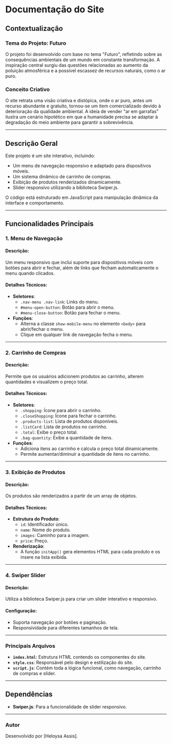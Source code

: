 # Documentação do Site

## **Contextualização**
### **Tema do Projeto: Futuro**
O projeto foi desenvolvido com base no tema "Futuro", refletindo sobre as consequências ambientais de um mundo em constante transformação. A inspiração central surgiu das questões relacionadas ao aumento da poluição atmosférica e a possível escassez de recursos naturais, como o ar puro.

### **Conceito Criativo**
O site retrata uma visão criativa e distópica, onde o ar puro, antes um recurso abundante e gratuito, tornou-se um item comercializado devido à deterioração da qualidade ambiental. A ideia de vender "ar em garrafas" ilustra um cenário hipotético em que a humanidade precisa se adaptar à degradação do meio ambiente para garantir a sobrevivência.

---

## **Descrição Geral**

Este projeto é um site interativo, incluindo:
- Um menu de navegação responsivo e adaptado para dispositivos móveis.
- Um sistema dinâmico de carrinho de compras.
- Exibição de produtos renderizados dinamicamente.
- Slider responsivo utilizando a biblioteca Swiper.js.

O código está estruturado em JavaScript para manipulação dinâmica da interface e comportamento.

---

## **Funcionalidades Principais**

### 1. **Menu de Navegação**

#### **Descrição**:
Um menu responsivo que inclui suporte para dispositivos móveis com botões para abrir e fechar, além de links que fecham automaticamente o menu quando clicados.

#### **Detalhes Técnicos**:
- **Seletores**:
  - `.nav-menu .nav-link`: Links do menu.
  - `#menu-open-button`: Botão para abrir o menu.
  - `#menu-close-button`: Botão para fechar o menu.
- **Funções**:
  - Alterna a classe `show-mobile-menu` no elemento `<body>` para abrir/fechar o menu.
  - Clique em qualquer link de navegação fecha o menu.

---

### 2. **Carrinho de Compras**

#### **Descrição**:
Permite que os usuários adicionem produtos ao carrinho, alterem quantidades e visualizem o preço total.

#### **Detalhes Técnicos**:
- **Seletores**:
  - `.shopping`: Ícone para abrir o carrinho.
  - `.closeShopping`: Ícone para fechar o carrinho.
  - `.products-list`: Lista de produtos disponíveis.
  - `.listCard`: Lista de produtos no carrinho.
  - `.total`: Exibe o preço total.
  - `.bag-quantity`: Exibe a quantidade de itens.
- **Funções**:
  - Adiciona itens ao carrinho e calcula o preço total dinamicamente.
  - Permite aumentar/diminuir a quantidade de itens no carrinho.

---

### 3. **Exibição de Produtos**

#### **Descrição**:
Os produtos são renderizados a partir de um array de objetos.

#### **Detalhes Técnicos**:
- **Estrutura do Produto**:
  - `id`: Identificador único.
  - `name`: Nome do produto.
  - `images`: Caminho para a imagem.
  - `price`: Preço.
- **Renderização**:
  - A função `initApp()` gera elementos HTML para cada produto e os insere na lista exibida.

---

### 4. **Swiper Slider**

#### **Descrição**:
Utiliza a biblioteca Swiper.js para criar um slider interativo e responsivo.

#### **Configuração**:
- Suporta navegação por botões e paginação.
- Responsividade para diferentes tamanhos de tela.

---

### **Principais Arquivos**
- **`index.html`**: Estrutura HTML contendo os componentes do site.
- **`style.css`**: Responsável pelo design e estilização do site.
- **`script.js`**: Contém toda a lógica funcional, como navegação, carrinho de compras e slider.

---

## **Dependências**
- **Swiper.js**: Para a funcionalidade de slider responsivo.

---

### **Autor**
Desenvolvido por [Heloysa Assis].
